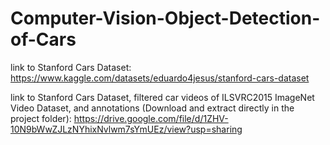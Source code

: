 # Computer-Vision-Object-Detection-of-Cars

link to Stanford Cars Dataset: https://www.kaggle.com/datasets/eduardo4jesus/stanford-cars-dataset

link to Stanford Cars Dataset, filtered car videos of ILSVRC2015 ImageNet Video Dataset, and annotations (Download and extract directly in the project folder): https://drive.google.com/file/d/1ZHV-10N9bWwZJLzNYhixNvlwm7sYmUEz/view?usp=sharing
